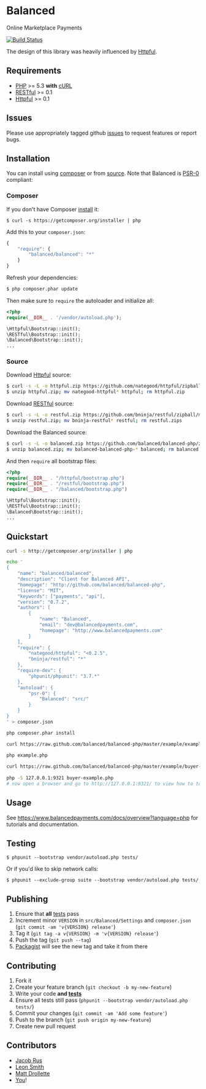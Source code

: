 # Balanced

Online Marketplace Payments

[![Build Status](https://secure.travis-ci.org/balanced/balanced-php.png)](http://travis-ci.org/balanced/balanced-php)

The design of this library was heavily influenced by [Httpful](https://github.com/nategood/httpful). 

## Requirements

- [PHP](http://www.php.net) >= 5.3 **with** [cURL](http://www.php.net/manual/en/curl.installation.php)
- [RESTful](https://github.com/bninja/restful) >= 0.1
- [Httpful](https://github.com/nategood/httpful) >= 0.1
    
## Issues

Please use appropriately tagged github [issues](https://github.com/balanced/balanced-php/issues) to request features or report bugs.

## Installation

You can install using [composer](#composer) or from [source](#source). Note that Balanced is [PSR-0](https://github.com/php-fig/fig-standards/blob/master/accepted/PSR-0.md) compliant:

### Composer

If you don't have Composer [install](http://getcomposer.org/doc/00-intro.md#installation) it:

    $ curl -s https://getcomposer.org/installer | php

Add this to your `composer.json`: 

```javascript
{
    "require": {
        "balanced/balanced": "*"
    }
}
```
    
Refresh your dependencies:

```bash
$ php composer.phar update
```
    

Then make sure to `require` the autoloader and initialize all:
   
```php 
<?php
require(__DIR__ . '/vendor/autoload.php');

\Httpful\Bootstrap::init();
\RESTful\Bootstrap::init();
\Balanced\Bootstrap::init();
...
```

### Source

Download [Httpful](https://github.com/nategood/httpful) source:

```bash
$ curl -s -L -o httpful.zip https://github.com/nategood/httpful/zipball/master;
$ unzip httpful.zip; mv nategood-httpful* httpful; rm httpful.zip
```

Download [RESTful](https://github.com/bninja/restful) source:

```bash
$ curl -s -L -o restful.zip https://github.com/bninja/restful/zipball/master;
$ unzip restful.zip; mv bninja-restful* restful; rm restful.zips
```

Download the Balanced source:

```bash
$ curl -s -L -o balanced.zip https://github.com/balanced/balanced-php/zipball/master
$ unzip balanced.zip; mv balanced-balanced-php-* balanced; rm balanced.zip
```
    

And then `require` all bootstrap files:

```php
<?php
require(__DIR__ . "/httpful/bootstrap.php")
require(__DIR__ . "/restful/bootstrap.php")
require(__DIR__ . "/balanced/bootstrap.php")

\Httpful\Bootstrap::init();
\RESTful\Bootstrap::init();
\Balanced\Bootstrap::init();
...
```

## Quickstart

```bash    
curl -s http://getcomposer.org/installer | php

echo '
{
    "name": "balanced/balanced",
    "description": "Client for Balanced API",
    "homepage": "http://github.com/balanced/balanced-php",
    "license": "MIT",
    "keywords": ["payments", "api"],
    "version": "0.7.2",
    "authors": [
        {
            "name": "Balanced",
            "email": "dev@balancedpayments.com",
            "homepage": "http://www.balancedpayments.com"
        }
    ],
    "require": {
        "nategood/httpful": "<0.2.5",
        "bninja/restful": "*"
    },
    "require-dev": {
        "phpunit/phpunit": "3.7.*"
    },
    "autoload": {
        "psr-0": {
            "Balanced": "src/"
        }
    }
}
' > composer.json

php composer.phar install

curl https://raw.github.com/balanced/balanced-php/master/example/example.php > example.php

php example.php
 
curl https://raw.github.com/balanced/balanced-php/master/example/buyer-example.php > buyer-example.php
 
php -S 127.0.0.1:9321 buyer-example.php 
# now open a browser and go to http://127.0.0.1:9321/ to view how to tokenize cards and add to a buyer  
```

## Usage

See https://www.balancedpayments.com/docs/overview?language=php for tutorials and documentation.

## Testing
    
    $ phpunit --bootstrap vendor/autoload.php tests/
    
Or if you'd like to skip network calls:

    $ phpunit --exclude-group suite --bootstrap vendor/autoload.php tests/

## Publishing

1. Ensure that **all** [tests](#testing) pass
2. Increment minor `VERSION` in `src/Balanced/Settings` and `composer.json` (`git commit -am 'v{VERSION} release'`)
3. Tag it (`git tag -a v{VERSION} -m 'v{VERSION} release'`)
4. Push the tag (`git push --tag`)
5. [Packagist](http://packagist.org/packages/balanced/balanced) will see the new tag and take it from there

## Contributing

1. Fork it
2. Create your feature branch (`git checkout -b my-new-feature`)
3. Write your code **and [tests](#testing)**
4. Ensure all tests still pass (`phpunit --bootstrap vendor/autoload.php tests/`)
5. Commit your changes (`git commit -am 'Add some feature'`)
6. Push to the branch (`git push origin my-new-feature`)
7. Create new pull request

## Contributors

* [Jacob Rus](https://github.com/jrus)
* [Leon Smith](https://github.com/leonsmith)
* [Matt Drollette](https://github.com/MDrollette)
* [You](https://github.com/balanced/balanced-php/issues)!
